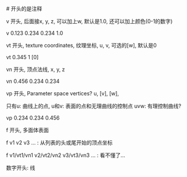 \# 开头的是注释

v 开头, 后面接x, y, z, 可以加上w, 默认是1.0, 还可以加上颜色(0-1的数字)

v 0.123 0.234 0.234 1.0

vt 开头, texture coordinates, 纹理坐标, u, v, 可选的[w], 默认是0

vt 0.345 1 [0]

vn 开头, 顶点法线, x, y, z

vn 0.456 0.234 0.234

vp 开头, Parameter space vertices? u, [v], [w],

只有u: 曲线上的点, u和v: 表面的点和无理曲线的控制点 uvw: 有理控制曲线?

vp 0.234 0.234 0.456

f 开头, 多面体表面

f v1 v2 v3 ... : 从列表的头或尾开始的顶点坐标

f v1/vt1/vn1 v2/vt2/vn2 v3/vt3/vn3 ... : 看不懂了...

数字开头: 线
